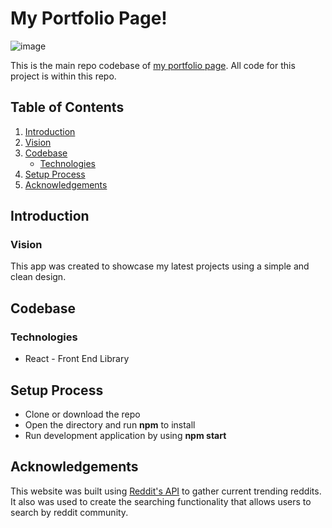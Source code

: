 # My Portfolio Page!

![image](https://user-images.githubusercontent.com/29739432/115563462-30e72b00-a27d-11eb-8170-4790ad01bdb5.png)

This is the main repo codebase of [my portfolio page](https://knorful.github.io/my-page/). All code for this project is within this repo.

## Table of Contents
1. [Introduction](#introduction)
  1. [Vision](#vision)
2. [Codebase](#codebase)
    - [Technologies](#technologies)
3. [Setup Process](#setup)
4. [Acknowledgements](#acknowledgements)

## Introduction <a id="introduction"></a>
### Vision <a id="vision"></a>
This app was created to showcase my latest projects using a simple and clean design.

## Codebase <a id="codebase"></a>
### Technologies <a id="technologies"></a>
- React - Front End Library

## Setup Process <a id="setup"></a>
* Clone or download the repo
* Open the directory and run **npm** to install
* Run development application by using **npm start**

## Acknowledgements <a id="acknowledgements"></a>
This website was built using [Reddit's API](https://www.reddit.com/dev/api/) to gather current trending reddits. It also was used to create the searching functionality that allows users to search by reddit community.
